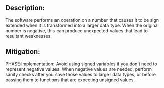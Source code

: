 ## Description:

The software performs an operation on a number that causes it to be sign extended when it is transformed into a larger data type. When the original number is negative, this can produce unexpected values that lead to resultant weaknesses.



## Mitigation:


PHASE:Implementation:
Avoid using signed variables if you don't need to represent negative values. When negative values are needed, perform sanity checks after you save those values to larger data types, or before passing them to functions that are expecting unsigned values.

